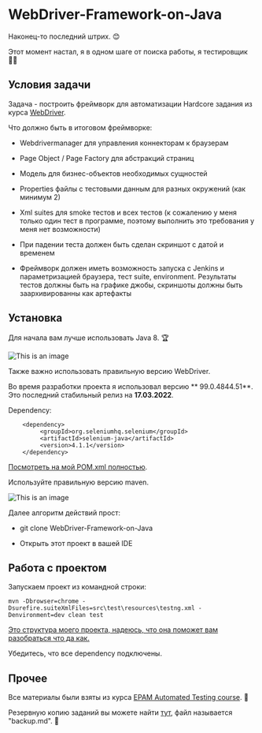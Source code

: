 # WebDriver-Framework-on-Java

Наконец-то последний штрих. :blush:

Этот момент настал, я в одном шаге от поиска работы, я тестировщик :office_worker:

## Условия задачи

Задача - построить фреймворк для автоматизации Hardcore задания из курса [WebDriver](https://github.com/eerty1/Selenium-WebDriver-on-Java.git).

Что должно быть в итоговом фреймворке:

* Webdrivermanager для управления коннекторам к браузерам

* Page Object / Page Factory для абстракций страниц

* Модель для бизнес-объектов необходимых сущностей

* Properties файлы с тестовыми данным для разных окружений (как минимум 2)

* Xml suites для smoke тестов и всех тестов (к сожалению у меня только один тест в программе, поэтому выполнить это требования у меня нет возможности)

* При падении теста должен быть сделан скриншот с датой и временем

* Фреймворк должен иметь возможность запуска с Jenkins и параметризацией браузера, тест suite, environment. Результаты тестов должны быть на графике джобы, скриншоты должны быть заархивированны как артефакты

## Установка

 Для начала вам лучше использовать Java 8. :trophy:

![This is an image](https://i.ibb.co/LNW93hG/javaversion.png)

Также важно использовать правильную версию WebDriver.

Во время разработки проекта я использовал версию ** 99.0.4844.51**. Это последний стабильный релиз на **17.03.2022**.

Dependency:

   <!-- https://mvnrepository.com/artifact/org.seleniumhq.selenium/selenium-java -->

        <dependency>
             <groupId>org.seleniumhq.selenium</groupId>
             <artifactId>selenium-java</artifactId>
             <version>4.1.1</version>
        </dependency>

[Посмотреть на мой POM.xml полностью](https://ibb.co/album/9ZjWVn).

Используйте правильную версию maven.

![This is an image](https://i.ibb.co/kSLL33z/image.png)

Далее алгоритм действий прост:

* git clone WebDriver-Framework-on-Java

* Открыть этот проект в вашей IDE

## Работа с проектом

Запускаем проект из командной строки:

    mvn -Dbrowser=chrome -Dsurefire.suiteXmlFiles=src\test\resources\testng.xml -Denvironment=dev clean test

[Это структура моего проекта, надеюсь, что она поможет вам разобраться что да как.](https://i.ibb.co/ySnZMq6/structureframework.png)

Убедитесь, что все dependency подключены.

## Прочее

Все материалы были взяты из курса [EPAM Automated Testing course](https://training.epam.com/#!/Training/3044?lang=en). :test_tube:

Резервную копию заданий вы можете найти [тут](https://github.com/vitalliuss/automation-training.git), файл называется "backup.md". :file_folder: